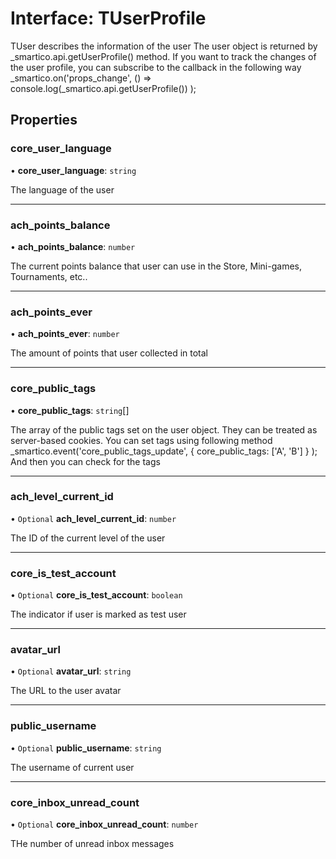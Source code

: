 # Interface: TUserProfile

TUser describes the information of the user
The user object is returned by _smartico.api.getUserProfile() method.
If you want to track the changes of the user profile, you can subscribe to the callback in the following way
 _smartico.on('props_change', () => console.log(_smartico.api.getUserProfile()) );

## Properties

### core\_user\_language

• **core\_user\_language**: `string`

The language of the user

___

### ach\_points\_balance

• **ach\_points\_balance**: `number`

The current points balance that user can use in the Store, Mini-games, Tournaments, etc..

___

### ach\_points\_ever

• **ach\_points\_ever**: `number`

The amount of points that user collected in total

___

### core\_public\_tags

• **core\_public\_tags**: `string`[]

The array of the public tags set on the user object.
They can be treated as server-based cookies.
You can set tags using following method _smartico.event('core_public_tags_update', { core_public_tags: ['A', 'B'] } );
And then you can check for the tags

___

### ach\_level\_current\_id

• `Optional` **ach\_level\_current\_id**: `number`

The ID of the current level of the user

___

### core\_is\_test\_account

• `Optional` **core\_is\_test\_account**: `boolean`

The indicator if user is marked as test user

___

### avatar\_url

• `Optional` **avatar\_url**: `string`

The URL to the user avatar

___

### public\_username

• `Optional` **public\_username**: `string`

The username of current user

___

### core\_inbox\_unread\_count

• `Optional` **core\_inbox\_unread\_count**: `number`

THe number of unread inbox messages
